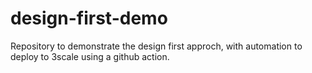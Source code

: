 # design-first-demo
Repository to demonstrate the design first approch, with automation to deploy to 3scale using a github action.
